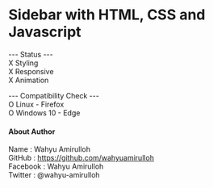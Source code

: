 # Sidebar with HTML, CSS and Javascript

--- Status --- <br/>
X Styling <br/>
X Responsive <br/>
X Animation <br/>

--- Compatibility Check --- <br/>
O Linux - Firefox <br/>
O Windows 10 - Edge <br/>

#### About Author 
Name : Wahyu Amirulloh <br/>
GitHub : https://github.com/wahyuamirulloh <br/>
Facebook : Wahyu Amirulloh <br/>
Twitter : @wahyu-amirulloh <br/>
